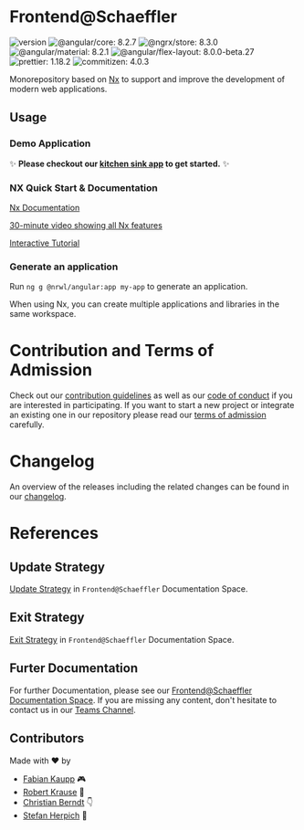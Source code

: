 # Frontend@Schaeffler

![version](https://img.shields.io/badge/version-v0.0.1-green.svg)
![@angular/core: 8.2.7](https://img.shields.io/badge/%40angular%2Fcore-8.2.7-brightgreen)
![@ngrx/store: 8.3.0](https://img.shields.io/badge/%40ngrx%2Fstore-8.3.0-brightgreen)
![@angular/material: 8.2.1](https://img.shields.io/badge/%40angular%2Fmaterial-8.2.1-brightgreen)
![@angular/flex-layout: 8.0.0-beta.27](https://img.shields.io/badge/%40angular%2Fflex--layout-8.0.0--beta.27-brightgreen)
![prettier: 1.18.2](https://img.shields.io/badge/prettier-1.18.2-brightgreen)
![commitizen: 4.0.3](https://img.shields.io/badge/commitizen-4.0.3-brightgreen)

Monorepository based on [Nx](https://nx.dev) to support and improve the development of modern web applications.

## Usage

### Demo Application

✨ **Please checkout our [kitchen sink app](./apps/kitchen-sink/README.md) to get started.** ✨

### NX Quick Start & Documentation

[Nx Documentation](https://nx.dev)

[30-minute video showing all Nx features](https://nx.dev/getting-started/what-is-nx)

[Interactive Tutorial](https://nx.dev/tutorial/01-create-application)

### Generate an application

Run `ng g @nrwl/angular:app my-app` to generate an application.

When using Nx, you can create multiple applications and libraries in the same workspace.

# Contribution and Terms of Admission

Check out our [contribution guidelines](CONTRIBUTING.md) as well as our [code of conduct](CODE_OF_CONDUCT.md) if you are interested in participating.
If you want to start a new project or integrate an existing one in our repository please read our [terms of admission](https://confluence.schaeffler.com/display/FRON/Terms+of+Admission) carefully.

# Changelog

An overview of the releases including the related changes can be found in our [changelog](CHANGELOG.md).

# References

## Update Strategy

[Update Strategy](https://confluence.schaeffler.com/display/FRON/Update+Strategy) in `Frontend@Schaeffler` Documentation Space.

## Exit Strategy

[Exit Strategy](https://confluence.schaeffler.com/display/FRON/Exit+Strategy) in `Frontend@Schaeffler` Documentation Space.

## Furter Documentation

For further Documentation, please see our [Frontend@Schaeffler Documentation Space](https://confluence.schaeffler.com/display/FRON).
If you are missing any content, don't hesitate to contact us in our [Teams Channel](https://teams.microsoft.com/l/team/19%3a2967d889ec6546729254b14c7f06c2b8%40thread.skype/conversations?groupId=a8039948-cbd2-4239-ba69-edbeefadeea2&tenantId=67416604-6509-4014-9859-45e709f53d3f).

## Contributors

Made with ❤️ by

- [Fabian Kaupp](https://gitlab.schaeffler.com/kauppfbi) 🎮
- [Robert Krause](https://gitlab.schaeffler.com/krausrbe) 🎣
- [Christian Berndt](https://gitlab.schaeffler.com/berndcri) 👇
- [Stefan Herpich](https://gitlab.schaeffler.com/herpisef) 🚴

